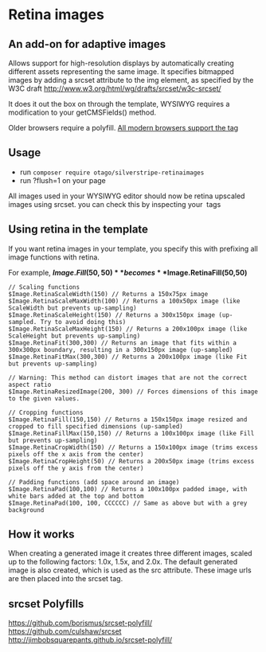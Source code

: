 # Retina images

## An add-on for adaptive images

Allows support for high-resolution displays by automatically creating different 
assets representing the same image. It specifies bitmapped images by adding a 
srcset attribute to the img element, as specified
by the W3C draft http://www.w3.org/html/wg/drafts/srcset/w3c-srcset/

It does it out the box on through the template, WYSIWYG requires a modification 
to your getCMSFields() method.

Older browsers require a polyfill. [All modern browsers support the tag](http://caniuse.com/#feat=srcset)

## Usage

+ run ```composer require otago/silverstripe-retinaimages```
+ run ?flush=1 on your page

All images used in your WYSIWYG editor should now be retina upscaled images
 using srcset. you can check this by inspecting your <img /> tags

## Using retina in the template

If you want retina images in your template, you specify this with prefixing all image functions with retina.

For example, **$Image.Fill(50,50)** becomes **$Image.RetinaFill(50,50)**

```
// Scaling functions
$Image.RetinaScaleWidth(150) // Returns a 150x75px image
$Image.RetinaScaleMaxWidth(100) // Returns a 100x50px image (like ScaleWidth but prevents up-sampling)
$Image.RetinaScaleHeight(150) // Returns a 300x150px image (up-sampled. Try to avoid doing this)
$Image.RetinaScaleMaxHeight(150) // Returns a 200x100px image (like ScaleHeight but prevents up-sampling)
$Image.RetinaFit(300,300) // Returns an image that fits within a 300x300px boundary, resulting in a 300x150px image (up-sampled)
$Image.RetinaFitMax(300,300) // Returns a 200x100px image (like Fit but prevents up-sampling)

// Warning: This method can distort images that are not the correct aspect ratio
$Image.RetinaResizedImage(200, 300) // Forces dimensions of this image to the given values.

// Cropping functions
$Image.RetinaFill(150,150) // Returns a 150x150px image resized and cropped to fill specified dimensions (up-sampled)
$Image.RetinaFillMax(150,150) // Returns a 100x100px image (like Fill but prevents up-sampling)
$Image.RetinaCropWidth(150) // Returns a 150x100px image (trims excess pixels off the x axis from the center)
$Image.RetinaCropHeight(50) // Returns a 200x50px image (trims excess pixels off the y axis from the center)

// Padding functions (add space around an image)
$Image.RetinaPad(100,100) // Returns a 100x100px padded image, with white bars added at the top and bottom
$Image.RetinaPad(100, 100, CCCCCC) // Same as above but with a grey background

```



## How it works

When creating a generated image it creates three different images, scaled up to
the following factors: 1.0x, 1.5x, and 2.0x. The default generated image is 
also created, which is used as the src attribute. These image urls are then 
placed into the srcset tag.

## srcset Polyfills

https://github.com/borismus/srcset-polyfill/
https://github.com/culshaw/srcset
http://jimbobsquarepants.github.io/srcset-polyfill/
